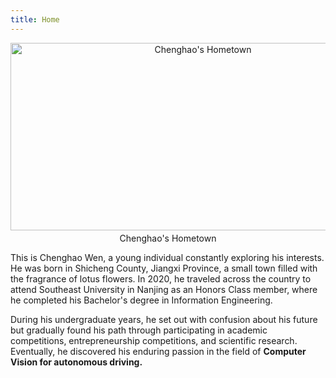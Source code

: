 ```yaml
---
title: Home
---
```


<figure style="text-align: center; margin: 0; padding: 0;">     
    <img src="/images/Hometown.png" alt="Chenghao's Hometown" style=" width: 600px; height: 300px;"/>     
    <figcaption style="margin-top: 5px; font-size: 14px; line-height: 1.2;">Chenghao's Hometown</figcaption> 
</figure>


This is Chenghao Wen, a young individual constantly exploring his interests. He was born in Shicheng County, Jiangxi Province, a small town filled with the fragrance of lotus flowers. In 2020, he traveled across the country to attend Southeast University in Nanjing as an Honors Class member, where he completed his Bachelor's degree in Information Engineering.

During his undergraduate years, he set out with confusion about his future but gradually found his path through participating in academic competitions, entrepreneurship competitions, and scientific research. Eventually, he discovered his enduring passion in the field of **Computer Vision for autonomous driving.**

